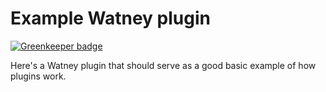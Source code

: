 Example Watney plugin
=====================

[![Greenkeeper badge](https://badges.greenkeeper.io/doingweb/watney-plugin-example.svg)](https://greenkeeper.io/)

Here's a Watney plugin that should serve as a good basic example of how plugins work.
